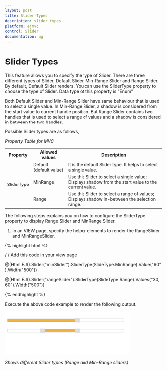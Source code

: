 ```yaml
---
layout: post
title: Slider-Types
description: slider types
platform: ejmvc
control: Slider
documentation: ug
---
```


# Slider Types

This feature allows you to specify the type of Slider. There are three different types of Slider, Default Slider, Min-Range Slider and Range Slider. By default, Default Slider renders. You can use the SliderType property to choose the type of Slider. Data type of this property is “Enum”

Both Default Slider and Min-Range Slider have same behaviour that is used to select a single value. In Min-Range Slider, a shadow is considered from the start value to current handle position. But Range Slider contains two handles that is used to select a range of values and a shadow is considered in between the two handles.

Possible Slider types are as follows,

_Property Table for MVC_

<table>
<tr>
<th>
Property</th><th>
Allowed values</th><th>
Description</th></tr>
<tr>
<td rowspan = "3">
SliderType</td><td>
Default (default value)</td><td>
It is the default Slider type. It helps to select a single value. </td></tr>
<tr>
<td>
MinRange</td><td>
Use this Slider to select a single value; Displays shadow from the start value to the current value.</td></tr>
<tr>
<td>
Range</td><td>
Use this Slider to select a range of values; Displays shadow in-between the selection range.</td></tr>
</table>


The following steps explains you on how to configure the SliderType property to display Range Slider and MinRange Slider.

1. In an VIEW page, specify the helper elements to render the RangeSlider and MinRangeSlider.





{% highlight html %}

/ / Add this code in your view page

@(Html.EJ().Slider("minSlider").SliderType(SlideType.MinRange).Value("60").Width("500"))



@(Html.EJ().Slider("rangeSlider").SliderType(SlideType.Range).Values("30,60").Width("500"))

{% endhighlight %}

Execute the above code example to render the following output.



![C:/Users/Gopal Lakshmanan/Desktop/ss3.PNG](Slider-Types_images/Slider-Types_img1.png)



_Shows different Slider types (Range and Min-Range sliders)_

